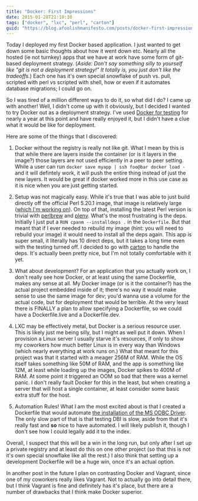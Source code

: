 ```yaml
---
title: "Docker: First Impressions"
date: 2015-01-28T21:19:10
tags: ["docker", "lxc", "perl", "carton"]
guid: "https://blog.afoolishmanifesto.com/posts/docker-first-impressions"
---
```

Today I deployed my first Docker based application.  I just wanted to get down
some basic thoughts about how it went down etc.  Nearly all the hosted (ie not
turnkey) apps that we have at work have some form of git-based deployment
strategy.  (*Aside: Don't say something silly to yourself like "git is not a
deployment strategy!"  It totally is, you just don't like the tradeoffs.*)  Each
one has it's own special snowflake of push vs. pull, scripted with perl vs
scripted with shell, how or even if it automates database migrations; I could go
on.

So I was tired of a million different ways to do it, so what did I do?  I came
up with another!  Well, I didn't come up with it obviously, but I decided I
wanted to try Docker out as a deployment strategy.  I've used [Docker for
testing](/posts/use-docker-to-test-your-code-and-a-subtle-announcement/) for
nearly a year at this point and have really enjoyed it, but I didn't have a clue
what it would be like for deployment.

Here are some of the things that I discovered:

 1. Docker without the registry is really not like git.  What I mean by this is
    that while there are layers inside the container (or is it layers in the
    image?) those layers are not used efficiently in a peer to peer setting.
    While a user can run `docker save myapp | ssh foo@bar docker load -` and it
    will defintely work, it will push the entire thing instead of just the new
    layers.  It would be great if docker worked more in this use case as it is
    nice when you are just getting started.

 2. Setup was not magically easy.  While it's true that I was able to just build
    directly off the official Perl 5.20.1 image, that image is relatively large
    ([which I'm working on](https://github.com/Perl/docker-perl/pull/8)).  On
    top of that, installing the latest Perl version is trivial with
    [perlbrew](http://perlbrew.pl/) and
    [plenv](https://github.com/tokuhirom/plenv).  What's the most frustrating is
    the deps.  Initially I just put a `RUN cpanm --installdeps .` in the
    `Dockerfile`.  But that meant that if I ever needed to rebuild my image
    (hint: you will need to rebuild your image) it would need to install all the
    deps again.  This app is super small, it literally has 10 direct deps, but
    it takes a long time even with the testing turned off.  I decided to go with
    [carton](https://metacpan.org/pod/distribution/Carton/script/carton) to
    handle the deps.  It's actually been pretty nice, but I'm not totally
    comfortable with it yet.

 3. What about development?  For an application that you actually work on, I
    don't really see how Docker, or at least using the same Dockerfile, makes
    any sense at all.  My Docker image (or is it the container?) has the actual
    project embedded inside of it; there's no way it would make sense to use the
    same image for dev; you'd wanna use a volume for the actual code, but for
    deployment that would be terrible.  At the very least there is FINALLY a
    plan to allow specifying a Dockerfile, so we could have a Dockerfile.live
    and a Dockerfile.dev.

 4. LXC may be effectively metal, but Docker is a serious resource user.  This
    is likely just me being silly, but I might as well put it down.  When I
    provision a Linux server I usually starve it's resources, if only to show my
    coworkers how much better Linux is in every way than Windows (which nearly
    everything at work runs on.)  What that meant for this project was that it
    started with a meager 256M of RAM.  While the OS itself takes something like
    50M of RAM, and the app is something like 12M, at least while loading up the
    images, Docker spikes to 400M of RAM.  At some point it triggered an OOM so
    bad that there was a kernel panic.  I don't really fault Docker for this in
    the least, but when creating a server that will host a single container, at
    least consider some basic extra stuff for the host.

 5. Automation Rules!  What I am the most excited about is that I created a
    Dockerfile that would automate [the installation of the MS ODBC
    Driver](/posts/install-and-configure-the-ms-odbc-driver-on-debian/).  The
    only slow part of that is that testing DBI is slow, aside from that it's
    really fast and **so** nice to have automated.  I will likely publish it,
    though I don't see how I could legally add it to the index.

Overall, I suspect that this will be a win in the long run, but only after I set
up a private registry and at least do this on one other project (so that this is
not it's own special snowflake like all the rest.)  I also think that setting up
a development Dockerfile will be a huge win, once it's an actual option.

In another post in the future I plan on contrasting Docker and Vagrant, since
one of my coworkers really likes Vagrant.  Not to actually go into detail there,
but I think Vagrant is fine and definitely has it's place, but there are a
number of drawbacks that I think make Docker superior.
